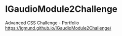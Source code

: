 # IGaudioModule2Challenge
Advanced CSS Challenge - Portfolio
https://igmund.github.io/IGaudioModule2Challenge/
